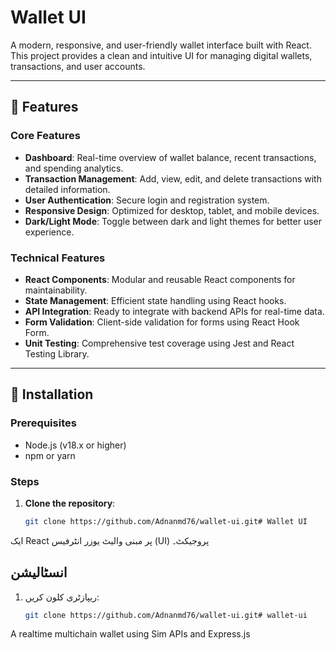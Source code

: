 # Wallet UI

A modern, responsive, and user-friendly wallet interface built with React. This project provides a clean and intuitive UI for managing digital wallets, transactions, and user accounts.

---

## 🌟 Features

### Core Features
- **Dashboard**: Real-time overview of wallet balance, recent transactions, and spending analytics.
- **Transaction Management**: Add, view, edit, and delete transactions with detailed information.
- **User Authentication**: Secure login and registration system.
- **Responsive Design**: Optimized for desktop, tablet, and mobile devices.
- **Dark/Light Mode**: Toggle between dark and light themes for better user experience.

### Technical Features
- **React Components**: Modular and reusable React components for maintainability.
- **State Management**: Efficient state handling using React hooks.
- **API Integration**: Ready to integrate with backend APIs for real-time data.
- **Form Validation**: Client-side validation for forms using React Hook Form.
- **Unit Testing**: Comprehensive test coverage using Jest and React Testing Library.

---

## 🚀 Installation

### Prerequisites
- Node.js (v18.x or higher)
- npm or yarn

### Steps
1. **Clone the repository**:
   ```bash
   git clone https://github.com/Adnanmd76/wallet-ui.git# Wallet UI

ایک React پر مبنی والیٹ یوزر انٹرفیس (UI) پروجیکٹ۔

## انسٹالیشن

1. ریپازٹری کلون کریں:
   ```bash
   git clone https://github.com/Adnanmd76/wallet-ui.git# wallet-ui
A realtime multichain wallet using Sim APIs and Express.js
